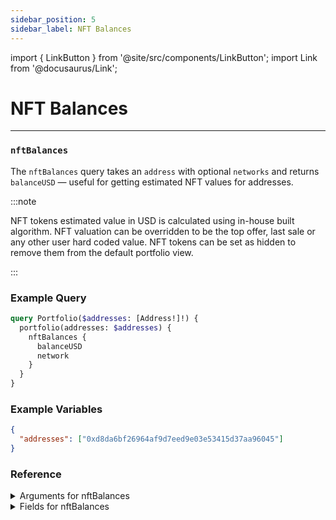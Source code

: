 ```yaml
---
sidebar_position: 5
sidebar_label: NFT Balances
---
```


import { LinkButton } from '@site/src/components/LinkButton';
import Link from '@docusaurus/Link';

# NFT Balances

---

### `nftBalances`

The `nftBalances` query takes an `address` with optional `networks` and returns `balanceUSD` — useful for getting estimated NFT values for addresses.

:::note

NFT tokens estimated value in USD is calculated using in-house built algorithm. NFT valuation can be overridden to be the top offer, last sale or any other user hard coded value. NFT tokens can be set as hidden to remove them from the default portfolio view.

:::


### Example Query

```graphql
query Portfolio($addresses: [Address!]!) {
  portfolio(addresses: $addresses) {
    nftBalances {
      balanceUSD
      network
    }
  }
}
```

### Example Variables

```json
{
  "addresses": ["0xd8da6bf26964af9d7eed9e03e53415d37aa96045"]
}
```

<LinkButton href="./sandbox" type="primary" buttonCopy="Try in sandbox" />

### Reference

<details>
<summary>Arguments for nftBalances</summary>

| Argument      | Description | Type |
| ----------- | ----------- | ----------- |
| `addresses`      | Required: Address you are querying balances for, inputted an array.       | `String!` | 
| `networks`      | Returns only NFTs from network provided. If not provided, NFTs across all supported chains for NFTs will be returned      | `Network!` | 
| `withOverrides`      | Include user submitted NFT value overrides, default off.      | `Boolean = false` | 

</details>

<details>
<summary>Fields for nftBalances</summary>

Fields for `nftBalances`

| Field      | Description | Type |
| ----------- | ----------- | ----------- |
| `network`      | Returns the network that an NFT is on      | `Network!`       |
| `balanceUSD`      | Returns the estimated USD value      | `Float!` | 

</details>